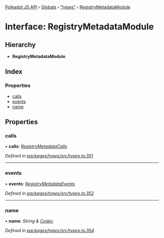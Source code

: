 [Polkadot JS API](../README.md) › [Globals](../globals.md) › ["types"](../modules/_types_.md) › [RegistryMetadataModule](_types_.registrymetadatamodule.md)

# Interface: RegistryMetadataModule

## Hierarchy

* **RegistryMetadataModule**

## Index

### Properties

* [calls](_types_.registrymetadatamodule.md#calls)
* [events](_types_.registrymetadatamodule.md#events)
* [name](_types_.registrymetadatamodule.md#name)

## Properties

###  calls

• **calls**: *[RegistryMetadataCalls](_types_.registrymetadatacalls.md)*

*Defined in [packages/types/src/types.ts:351](https://github.com/polkadot-js/api/blob/ce5c8f7443/packages/types/src/types.ts#L351)*

___

###  events

• **events**: *[RegistryMetadataEvents](_types_.registrymetadataevents.md)*

*Defined in [packages/types/src/types.ts:352](https://github.com/polkadot-js/api/blob/ce5c8f7443/packages/types/src/types.ts#L352)*

___

###  name

• **name**: *String & [Codec](_types_.codec.md)*

*Defined in [packages/types/src/types.ts:354](https://github.com/polkadot-js/api/blob/ce5c8f7443/packages/types/src/types.ts#L354)*
